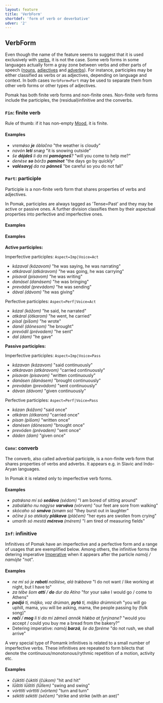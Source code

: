 ```yaml
---
layout: feature
title: 'VerbForm'
shortdef: 'form of verb or deverbative'
udver: '2'
---
```


## VerbForm

Even though the name of the feature seems to suggest that it is used exclusively with [verbs](../../u/pos/VERB), it is not the case. 
Some verb forms in some languages actually form a gray zone between verbs and other parts of speech ([nouns](../../u/pos/NOUN), 
[adjectives](../../u/pos/ADJ) and [adverbs](../../u/pos/ADV)). For instance, participles may be either classified as verbs or as adjectives, 
depending on language and context. In both cases `VerbForm=Part` may be used to separate them from other verb forms or other types of adjectives.

Pomak has both finite verb forms  and non-finite ones. Non-finite verb forms include the participles, the (residual)infinitive and the converbs.


### <a name="Fin">`Fin`</a>: finite verb

Rule of thumb: if it has non-empty [Mood](Mood.html), it is finite.


#### Examples

* _vremǿso <b>je</b> óblačno_ "the weather is cloudy"  
* _navón <b>letí</b> snæg_ "it is snowing outside" 
* _še <b>dójdeš</b> li da mí <b>pamógneš</b>?_ "will you come to help me?" 
* _denése <b>so</b> bóržo <b>pamínot</b>_ "the days go by quickly" 
* _<b>valésavyj</b> da na <b>pánneš</b>_ "be careful so you do not fall"  

### <a name="Part">`Part`</a>: participle

Participle is a non-finite verb form that shares properties of verbs and adjectives.

In Pomak, participles are always tagged as 'Tense=Past' and they may be active or passive ones. A further division classifies them by 
their aspectual properties into perfective and imperfective ones. 

<!--Οι μετοχές στην Πομακική μπορούν χωριστούν σε δύο γενικές κατηγορίες: τις ενεργητικές παρελθοντικές μετοχές (active) 
και τις παθητικές παρελθοντικές μετοχές (passive).
Κάθε γενική κατηγορία μπορεί να διαιρεθεί με βάση τη ρηματική όψη σε εξακολουθητικές (past imperfective) και συνοπτικές (past perfective) μετοχές.-->

#### Examples

#### Examples

<b> Active participles:</b>

Imperfective participles: `Aspect=Imp|Voice=Act`

- *kázaval (kázavom)* "he was saying, he was narrating" 
- *atkáraval (atkáravom)* "he was going, he was carrying" 
- *písaval (písavom)* "he was writing" 
- *danásel (danásem)* "he was bringing" 
- *prevádal (prevádom)* "he was sending" 
- *dával (dávom)* "he was giving" 

Perfective participles: `Aspect=Perf|Voice=Act`

- *kázal (kážom)* "he said, he narrated"  
- *atkáral (ótkarom)* "he went, he carried" 
- *písal (píšom)* "he wrote" 
- *danél (dónesom)* "he brought" 
- *prevódil (prévadem)* "he sent" 
- *dal (dam)* "he gave" 

<b>Passive participles: </b>

Imperfective participles: `Aspect=Imp|Voice=Pass`

- *kázavan (kázavom)* "said continuously" 
- *atkáravan (atkáravom)* "carried continuously" 
- *písavan (písavom)* "written continuously" 
- *danásen (danásem)* "brought continuously" 
- *prevádan (prevádom)* "sent continuously" 
- *dávan (dávom)* "given continuously" 

Perfective participles:  `Aspect=Perf|Voice=Pass`

- *kázan (kážom)* "said once" 
- *atkáran (ótkarom)* "carried once" 
- *písan (píšom)* "written once" 
- *danésen (dónesom)* "brought once"
- *prevóden (prévadem)* "sent once"  
- *dáden (dam)* "given once"  


### <a name="Conv">`Conv`</a>: converb

The converb, also called adverbial participle, is a non-finite verb form that shares properties of verbs and adverbs. 
It appears e.g. in Slavic and Indo-Aryan languages.

In Pomak it is related only to imperfective verb forms.

#### Examples

- *patrǿsna mí só <b>sedǿva</b> (sédom)* "I am bored of sitting around" 
- *zabalǽho nu nagýse <b>varvǿva</b> (vórvem)* "our feet are sore from walking" 
- *skócaho só <b>smǿva</b> (smøm so)* "they burst out in laughter" 
- *ačíne ji so atékaly <b>plákava</b> (pláčem)* "her eyes are swollen from crying"
- *umaríh só mestá <b>méreva</b> (mérem)* "I am tired of measuring fields" 


### <a name="Inf">`Inf`</a>: infinitive

Infinitives of Pomak have an imperfective and  a perfective form and  a range of usages that are exemplified below. Among others, the infinitive forms 
the detering imperative [Imperative]() when it appears after the particle *namój / namójte* "not".

#### Examples


-  *ne mí só je <b>rabatí</b> naštése, alá trǽbava* "I do not want / like working at night, but I have to"  
- *za tébe šom <b>attí</b> / <b>do</b> dur da Atíno* "for your sake I would go / come to Athens" 
- *<b>padjó</b> ti, májko, vaz drúman, <b>pytá</b> ti, májko drúmniceh* "you will go uphill, mama, you will be asking, mama, the people passing by (folk song)" 
- *<b>račí</b> / <b>mog</b> li ti da mí zǿmeš annók hlǽba at fyrýnane?* "would you accept / could you buy me a bread from the bakery?" 
- Detering imperative: *namój <b>barzá</b>, še da fpréme* "do not rush, we shall arrive" 

A very special type of Pomamk infinitives is related to a small number of imperfective verbs. These infinitives are repeated to form bilects that 
 denote the continuous/monotonous/rythmic repetition of a motion, activity etc. 


#### Examples

- *čúktiti čúktiti (čúkom)* "hit and hit" 
- *lǘštiti lǘštiti (lǘllem)* "swing and swing" 
- *vórttiti vórttiti (vórtem)* "turn and turn" 
- *séktiti séktiti (séčem)* "strike and strike (with an axe)" 
<!-- Interlanguage links updated Po 6. listopadu 2023, 21:42:12 CET -->
